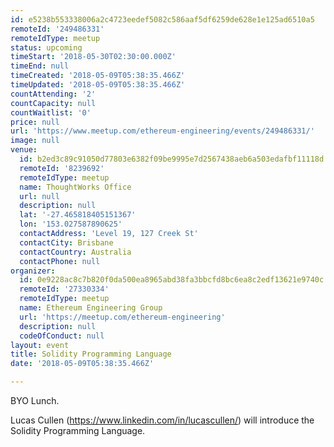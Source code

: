 ```yaml
---
id: e5238b553338006a2c4723eedef5082c586aaf5df6259de628e1e125ad6510a5
remoteId: '249486331'
remoteIdType: meetup
status: upcoming
timeStart: '2018-05-30T02:30:00.000Z'
timeEnd: null
timeCreated: '2018-05-09T05:38:35.466Z'
timeUpdated: '2018-05-09T05:38:35.466Z'
countAttending: '2'
countCapacity: null
countWaitlist: '0'
price: null
url: 'https://www.meetup.com/ethereum-engineering/events/249486331/'
image: null
venue:
  id: b2ed3c89c91050d77803e6382f09be9995e7d2567438aeb6a503edafbf11118d
  remoteId: '8239692'
  remoteIdType: meetup
  name: ThoughtWorks Office
  url: null
  description: null
  lat: '-27.465818405151367'
  lon: '153.027587890625'
  contactAddress: 'Level 19, 127 Creek St'
  contactCity: Brisbane
  contactCountry: Australia
  contactPhone: null
organizer:
  id: 0e9228ac8c7b820f0da500ea8965abd38fa3bbcfd8bc6ea8c2edf13621e9740c
  remoteId: '27330334'
  remoteIdType: meetup
  name: Ethereum Engineering Group
  url: 'https://meetup.com/ethereum-engineering'
  description: null
  codeOfConduct: null
layout: event
title: Solidity Programming Language
date: '2018-05-09T05:38:35.466Z'

---
```

<p>BYO Lunch.</p> <p>Lucas Cullen (<a href="https://www.linkedin.com/in/lucascullen/" class="linkified">https://www.linkedin.com/in/lucascullen/</a>) will introduce the Solidity Programming Language.</p>
